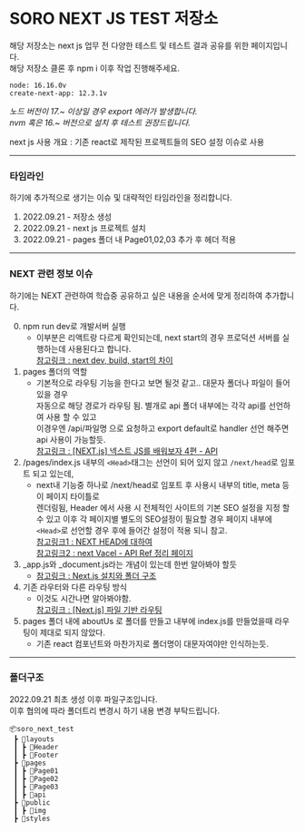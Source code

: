 # SORO NEXT JS TEST 저장소

해당 저장소는 next js 업무 전 다양한 테스트 및 테스트 결과 공유를 위한 페이지입니다.  
해당 저장소 클론 후 npm i 이후 작업 진행해주세요.


```
node: 16.16.0v
create-next-app: 12.3.1v
```
*노드 버전이 17.~ 이상일 경우 export 에러가 발생합니다.*  
*nvm 혹은 16.~ 버전으로 설치 후 테스트 권장드립니다.*

next js 사용 개요 : 기존 react로 제작된 프로젝트들의 SEO 설정 이슈로 사용

- - -
### 타임라인

하기에 추가적으로 생기는 이슈 및 대략적인 타임라인을 정리합니다.  

1. 2022.09.21 - 저장소 생성
2. 2022.09.21 - next js 프로젝트 설치
3. 2022.09.21 - pages 폴더 내 Page01,02,03 추가 후 헤더 적용

- - -

### NEXT 관련 정보 이슈

하기에는 NEXT 관련하여 학습중 공유하고 싶은 내용을 순서에 맞게 정리하여 추가합니다.

0. npm run dev로 개발서버 실행
    - 이부분은 리액트랑 다르게 확인되는데, next start의 경우 프로덕션 서버를 실행하는데 사용된다고 합니다.  
    [참고링크 : next dev, build, start의 차이](https://maybe-b50.tistory.com/79)
1. pages 폴더의 역할
    - 기본적으로 라우팅 기능을 한다고 보면 될것 같고.. 대문자 폴더나 파일이 들어있을 경우  
    자동으로 해당 경로가 라우팅 됨. 별개로 api 폴더 내부에는 각각 api를 선언하여 사용 할 수 있고  
    이경우엔 /api/파일명 으로 요청하고 export default로 handler 선언 해주면 api 사용이 가능할듯.  
    [참고링크 : [NEXT.js] 넥스트 JS를 배워보자 4편 - API](https://mingeesuh.tistory.com/entry/NEXTjs-%EB%84%A5%EC%8A%A4%ED%8A%B8-JS%EB%A5%BC-%EB%B0%B0%EC%9B%8C%EB%B3%B4%EC%9E%90-4%ED%8E%B8-API-Routes)
2. /pages/index.js 내부의 `<Head>`태그는 선언이 되어 있지 않고 `/next/head`로 임포트 되고 있는데,  
    - next내 기능중 하나로 /next/head로 임포트 후 사용시 내부의 title, meta 등이 페이지 타이틀로  
    렌더링됨, Header 에서 사용 시 전체적인 사이트의 기본 SEO 설정을 지정 할 수 있고 이후
    각 페이지별 별도의 SEO설정이 필요할 경우 페이지 내부에 `<Head>`로 선언할 경우
    후에 들어간 설정이 적용 되니 참고.  
    [참고링크1 : NEXT HEAD에 대하여](https://velog.io/@cyranocoding/NEXT-HEAD-%EC%97%90-%EB%8C%80%ED%95%98%EC%97%AC)  
    [참고링크2 : next Vacel - API Ref 정리 페이지](https://nextjs.org/docs/api-reference/next/head)
3. _app.js와 _document.js라는 개념이 있는데 한번 알아봐야 할듯
    - [참고링크 : Next.js 설치와 폴더 구조](https://jobdong7757.tistory.com/153)
4. 기존 라우터와 다른 라우팅 방식
    - 이것도 시간나면 알아봐야함.  
    [참고링크 : [Next.js] 파일 기반 라우팅](https://hyemgu.tistory.com/253)
5. pages 폴더 내에 aboutUs 로 폴더를 만들고 내부에 index.js를 만들었을때 라우팅이 제대로 되지 않았다.
    - 기존 react 컴포넌트와 마찬가지로 폴더명이 대문자여야만 인식하는듯.
- - -

### 폴더구조

2022.09.21 최초 생성 이후 파일구조입니다.  
이후 협의에 따라 폴더트리 변경시 하기 내용 변경 부탁드립니다.

```
📦soro_next_test  
 ┣ 📂layouts  
 ┃ ┣ 📂Header  
 ┃ ┣ 📂Footer  
 ┣ 📂pages  
 ┃ ┣ 📂Page01  
 ┃ ┣ 📂Page02  
 ┃ ┣ 📂Page03  
 ┃ ┣ 📂api  
 ┣ 📂public  
 ┃ ┣ 📂img  
 ┣ 📂styles  
 ```